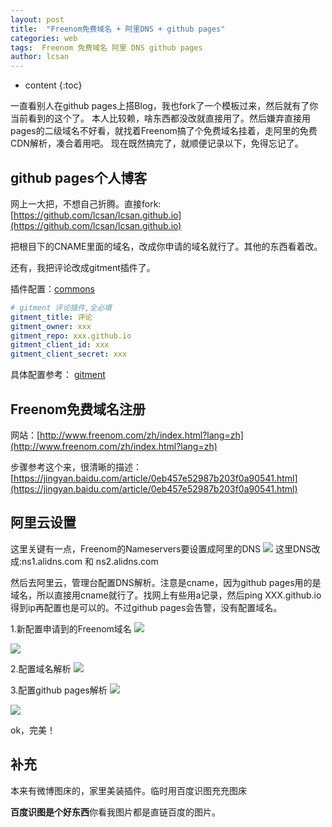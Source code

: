 ```yaml
---
layout: post
title:  "Freenom免费域名 + 阿里DNS + github pages"
categories: web
tags:  Freenom 免费域名 阿里 DNS github pages
author: lcsan
---
```


* content
{:toc}

一直看别人在github pages上搭Blog，我也fork了一个模板过来，然后就有了你当前看到的这个了。
本人比较赖，啥东西都没改就直接用了。然后嫌弃直接用pages的二级域名不好看，就找着Freenom搞了个免费域名挂着，走阿里的免费CDN解析，凑合着用吧。
现在既然搞完了，就顺便记录以下，免得忘记了。

## github pages个人博客
网上一大把，不想自己折腾。直接fork:[https://github.com/lcsan/lcsan.github.io](https://github.com/lcsan/lcsan.github.io)

把根目下的CNAME里面的域名，改成你申请的域名就行了。其他的东西看着改。

还有，我把评论改成gitment插件了。

插件配置：[commons](https://github.com/lcsan/lcsan.github.io/blob/master/_includes/comments.html)
```yaml
# gitment 评论插件,全必填
gitment_title: 评论
gitment_owner: xxx
gitment_repo: xxx.github.io
gitment_client_id: xxx
gitment_client_secret: xxx
```
具体配置参考：
[gitment](https://imsun.net/posts/gitment-introduction/)

## Freenom免费域名注册
网站：[http://www.freenom.com/zh/index.html?lang=zh](http://www.freenom.com/zh/index.html?lang=zh)

步骤参考这个来，很清晰的描述：
[https://jingyan.baidu.com/article/0eb457e52987b203f0a90541.html](https://jingyan.baidu.com/article/0eb457e52987b203f0a90541.html)

## 阿里云设置
这里关键有一点，Freenom的Nameservers要设置成阿里的DNS
![](http://imgsa.baidu.com/exp/pic/item/027a45b5c9ea15cef234a4e7b3003af33887b2c3.jpg)
这里DNS改成:ns1.alidns.com 和 ns2.alidns.com

然后去阿里云，管理台配置DNS解析。注意是cname，因为github pages用的是域名，所以直接用cname就行了。找网上有些用a记录，然后ping XXX.github.io得到ip再配置也是可以的。不过github pages会告警，没有配置域名。

1.新配置申请到的Freenom域名
![](http://f.hiphotos.baidu.com/image/%70%69%63/item/d4628535e5dde7111d268690abefce1b9c1661e4.jpg)

![](http://b.hiphotos.baidu.com/image/%70%69%63/item/bd315c6034a85edf2c6d3b4545540923dc5475f7.jpg)

2.配置域名解析
![](http://c.hiphotos.baidu.com/image/%70%69%63/item/3801213fb80e7becd6dcc787232eb9389b506b56.jpg)

3.配置github pages解析
![](http://a.hiphotos.baidu.com/image/%70%69%63/item/03087bf40ad162d9da6fa67a1ddfa9ec8b13cdd7.jpg)

![](http://f.hiphotos.baidu.com/image/%70%69%63/item/aa18972bd40735fa03658adf92510fb30f24083b.jpg)

ok，完美！

## 补充

本来有微博图床的，家里美装插件。临时用百度识图充充图床

**百度识图是个好东西**你看我图片都是直链百度的图片。
